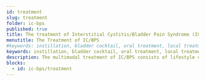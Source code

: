 ```yaml
---
id: treatment
slug: treatment
folder: ic-bps
published: true
title: The treatment of Interstitial Cystitis/Bladder Pain Syndrome (IC/BPS)
menutitle: The Treatment of IC/BPS
#keywords: instillation, bladder cocktail, oral treatment, local treatment, IC/BPS therapy, multimodal treatment, Interstitial Cystitis, Bladder Pain Syndrome, IC/BPS, pentosan polysulfate, DMSO, hyaluronic acid, chondroitin sulphate, heparin, bladder treatment
keywords: instillation, bladder cocktail, oral treatment, local treatment, IC/BPS therapy, multimodal treatment
description: The multimodal treatment of IC/BPS consists of lifestyle changes, diet, oral medication and intravesical instillation (local treatment of the bladder).
blocks:
  - id: ic-bps/treatment
---
```

